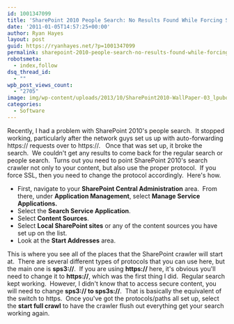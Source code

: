 ```yaml
---
id: 1001347099
title: 'SharePoint 2010 People Search: No Results Found While Forcing Secure (SSL) Sites'
date: '2011-01-05T14:57:25+00:00'
author: Ryan Hayes
layout: post
guid: https://ryanhayes.net/?p=1001347099
permalink: sharepoint-2010-people-search-no-results-found-while-forcing-secure-ssl-sites/
robotsmeta:
  - index,follow
dsq_thread_id:
  - ""
wpb_post_views_count:
  - "2705"
image: img/wp-content/uploads/2013/10/SharePoint2010-WallPaper-03_lpubqc.jpg
categories:
  - Software
---
```

Recently, I had a problem with SharePoint 2010's people search.  It stopped working, particularly after the network guys set us up with auto-forwarding https:// requests over to https://.   Once that was set up, it broke the search.  We couldn't get any results to come back for the regular search or people search.  Turns out you need to point SharePoint 2010's search crawler not only to your content, but also use the proper protocol.  If you force SSL, then you need to change the protocol accordingly.  Here's how.<!--more-->

  * First, navigate to your **SharePoint Central Administration** area.  From there, under **Application Management**, select **Manage Service Applications.**
  * Select the **Search Service Application**.
  * Select **Content Sources**.
  * Select **Local SharePoint sites** or any of the content sources you have set up on the list.
  * Look at the **Start Addresses** area.

This is where you see all of the places that the SharePoint crawler will start at.  There are several different types of protocols that you can use here, but the main one is **sps3://**.  If you are using **https://** here, it's obvious you'll need to change it to **https://**, which was the first thing I did.  Regular search kept working.  However, I didn't know that to access secure content, you will need to change **sps3:// to sps3s://**.  That is basically the equivalent of the switch to https.  Once you've got the protocols/paths all set up, select the **start full crawl** to have the crawler flush out everything get your search working again.
